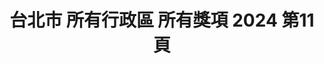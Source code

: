 ---
title: "台北市 所有行政區 所有獎項 2024 第11頁"
description: "台北市 所有行政區 所有獎項 2024 獲獎餐廳 第11頁"
keywords:
  - 美食競賽
  - 台灣美食
  - 美食精選
datePublished: "2025-06-30"
dateModified: "2025-07-06"
city: "台北市"
district: "所有行政區"
award: "所有獎項"
year: "2024"
page: 11
count: 257

restaurants:
  - name: "北投奇岩一號"
    city: "台北市"
    district: "北投區"
    address: "台北市北投區奇岩路1號"
    phone: "0255518888"
    geo: "25.13479201635002, 121.50727080784141"
    link: "台北市/北投區/北投奇岩一號"
    google_map: "https://maps.app.goo.gl/4ysUPW9c1XVuevog8"
    footinder: "https://footinder.com.tw/%E5%8F%B0%E5%8C%97%E5%B8%82%E5%8C%97%E6%8A%95%E5%8D%80/7325/"
    award:
    - name: "500盤"
      year: "2024"
  - name: "奇岩一號 旗艦店"
    city: "台北市"
    district: "中山區"
    address: "10491台北市中山區樂群二路199號2F"
    phone: "0285011380"
    geo: "25.080432769007963, 121.55929949397489"
    link: "台北市/中山區/奇岩一號_旗艦店"
    google_map: "https://maps.app.goo.gl/jccDUF4iJAWjrkDG8"
    footinder: "https://footinder.com.tw/%E5%8F%B0%E5%8C%97%E5%B8%82%E4%B8%AD%E5%B1%B1%E5%8D%80/9000/"
    award:
    - name: "500盤"
      year: "2024"
  - name: "八和和牛燒肉專門店-安和本店"
    city: "台北市"
    district: "大安區"
    address: "台北市大安區安和路一段102巷4號"
    phone: "0223250531"
    geo: "25.03415778953967, 121.55194771486876"
    link: "台北市/大安區/八和和牛燒肉專門店-安和本店"
    google_map: "https://maps.app.goo.gl/hkbwgDRRRLpeSdDX8"
    footinder: "https://footinder.com.tw/%E5%8F%B0%E5%8C%97%E5%B8%82%E5%A4%A7%E5%AE%89%E5%8D%80/47908/"
    award:
    - name: "500盤"
      year: "2024"
  - name: "八和和牛燒肉專門店 敦北二號店"
    city: "台北市"
    district: "松山區"
    address: "10547台北市松山區敦化北路100號"
    phone: "0227123442"
    geo: "25.052249057921294, 121.548386768228"
    link: "台北市/松山區/八和和牛燒肉專門店_敦北二號店"
    google_map: "https://maps.app.goo.gl/WWXY5hVwQRkv2LEq6"
    footinder: ""
    award:
    - name: "500盤"
      year: "2024"
  - name: "杯底香"
    city: "台北市"
    district: "大同區"
    address: "台北市大同區西寧北路90之1號2樓"
    phone: "0225591775"
    geo: "25.055318438910497, 121.50880195558803"
    link: "台北市/大同區/杯底香"
    google_map: "https://maps.app.goo.gl/rtAcjz7TomKxxhUf8"
    footinder: ""
    award:
    - name: "500盤"
      year: "2024"
  - name: "爸爸Kevin美食BBQ"
    city: "台北市"
    district: "松山區"
    address: "台北市松山區南京東路三段303巷8弄5號"
    phone: "0225117427"
    geo: "25.053059733623133, 121.54704628247033"
    link: "台北市/松山區/爸爸Kevin美食BBQ"
    google_map: "https://maps.app.goo.gl/SQfDLAPR3Qjot1xM6"
    footinder: "https://footinder.com.tw/%e5%8f%b0%e5%8c%97%e5%b8%82%e6%9d%be%e5%b1%b1%e5%8d%80/31849/"
    award:
    - name: "500盤"
      year: "2024"
  - name: "貝菈小屋"
    city: "台北市"
    district: "大安區"
    address: "台北市大安區辛亥路二段159號"
    phone: "0227368478"
    geo: "25.02167521191937, 121.54069428223595"
    link: "台北市/大安區/貝菈小屋"
    google_map: "https://maps.app.goo.gl/h4n1xXYRsJo2BC5v5"
    footinder: "https://footinder.com.tw/%E5%8F%B0%E5%8C%97%E5%B8%82%E5%A4%A7%E5%AE%89%E5%8D%80/32328/"
    award:
    - name: "500盤"
      year: "2024"
  - name: "本家BORNGA韓式燒肉"
    city: "台北市"
    district: "大安區"
    address: "台北市大安區市民大道四段102號"
    phone: ""
    geo: "25.04446458959788, 121.54997939633692"
    link: "台北市/大安區/本家BORNGA韓式燒肉"
    google_map: "https://maps.app.goo.gl/5MVLgBx3hB435PY27"
    footinder: "https://footinder.com.tw/%E5%8F%B0%E5%8C%97%E5%B8%82%E5%A4%A7%E5%AE%89%E5%8D%80/362134/"
    award:
    - name: "500盤"
      year: "2024"
  - name: "彭園"
    city: "台北市"
    district: "中山區"
    address: "台北市中山區林森北路380號2F"
    phone: "0225519157"
    geo: "25.058392070937916, 121.52540054932882"
    link: "台北市/中山區/彭園"
    google_map: "https://maps.app.goo.gl/ALFGjEpnxhH3mtKf7"
    footinder: "https://footinder.com.tw/%E5%8F%B0%E5%8C%97%E5%B8%82%E4%B8%AD%E5%B1%B1%E5%8D%80/31250/"
    award:
    - name: "500盤"
      year: "2024"
---